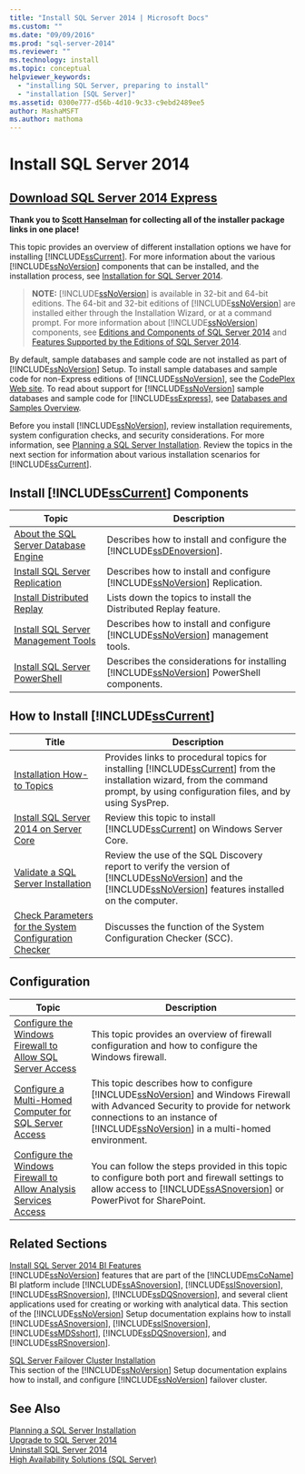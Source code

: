 ```yaml
---
title: "Install SQL Server 2014 | Microsoft Docs"
ms.custom: ""
ms.date: "09/09/2016"
ms.prod: "sql-server-2014"
ms.reviewer: ""
ms.technology: install
ms.topic: conceptual
helpviewer_keywords: 
  - "installing SQL Server, preparing to install"
  - "installation [SQL Server]"
ms.assetid: 0300e777-d56b-4d10-9c33-c9ebd2489ee5
author: MashaMSFT
ms.author: mathoma
---
```

# Install SQL Server 2014
## [Download SQL Server 2014 Express](http://www.hanselman.com/blog/DownloadSQLServerExpress.aspx)
  **Thank you to [Scott Hanselman](http://www.hanselman.com/) for collecting all of the installer package links in one place!**
  
 This topic provides an overview of different installation options we have for installing [!INCLUDE[ssCurrent](../../includes/sscurrent-md.md)]. For more information about the various [!INCLUDE[ssNoVersion](../../includes/ssnoversion-md.md)] components that can be installed, and the installation process, see [Installation for SQL Server 2014](installation-for-sql-server.md).  
> **NOTE:** [!INCLUDE[ssNoVersion](../../includes/ssnoversion-md.md)] is available in 32-bit and 64-bit editions. The 64-bit and 32-bit editions of [!INCLUDE[ssNoVersion](../../includes/ssnoversion-md.md)] are installed either through the Installation Wizard, or at a command prompt. For more information about [!INCLUDE[ssNoVersion](../../includes/ssnoversion-md.md)] components, see [Editions and Components of SQL Server 2014](../../sql-server/editions-and-components-of-sql-server-2016.md) and [Features Supported by the Editions of SQL Server 2014](../../getting-started/features-supported-by-the-editions-of-sql-server-2014.md).  
  
 By default, sample databases and sample code are not installed as part of [!INCLUDE[ssNoVersion](../../includes/ssnoversion-md.md)] Setup. To install sample databases and sample code for non-Express editions of [!INCLUDE[ssNoVersion](../../includes/ssnoversion-md.md)], see the [CodePlex Web site](https://go.microsoft.com/fwlink/?LinkId=87843). To read about support for [!INCLUDE[ssNoVersion](../../includes/ssnoversion-md.md)] sample databases and sample code for [!INCLUDE[ssExpress](../../includes/ssexpress-md.md)], see [Databases and Samples Overview](https://go.microsoft.com/fwlink/?LinkId=110391).  
  
 Before you install [!INCLUDE[ssNoVersion](../../includes/ssnoversion-md.md)], review installation requirements, system configuration checks, and security considerations. For more information, see [Planning a SQL Server Installation](../../sql-server/install/planning-a-sql-server-installation.md). Review the topics in the next section for information about various installation scenarios for [!INCLUDE[ssCurrent](../../includes/sscurrent-md.md)].  
  
  
## Install [!INCLUDE[ssCurrent](../../includes/sscurrent-md.md)] Components  
  
|Topic|Description|  
|-----------|-----------------|  
|[About the SQL Server Database Engine](../sql-server-database-engine-overview.md)|Describes how to install and configure the [!INCLUDE[ssDEnoversion](../../includes/ssdenoversion-md.md)].|  
|[Install SQL Server Replication](install-sql-server-replication.md)|Describes how to install and configure [!INCLUDE[ssNoVersion](../../includes/ssnoversion-md.md)] Replication.|  
|[Install Distributed Replay](../../tools/distributed-replay/install-distributed-replay-overview.md)|Lists down the topics to install the Distributed Replay feature.|  
|[Install SQL Server Management Tools](../../sql-server/install/install-sql-server-management-tools.md)|Describes how to install and configure [!INCLUDE[ssNoVersion](../../includes/ssnoversion-md.md)] management tools.|  
|[Install SQL Server PowerShell](install-sql-server-powershell.md)|Describes the considerations for installing [!INCLUDE[ssNoVersion](../../includes/ssnoversion-md.md)] PowerShell components.|  
  
## How to Install [!INCLUDE[ssCurrent](../../includes/sscurrent-md.md)]  
  
|Title|Description|  
|-----------|-----------------|  
|[Installation How-to Topics](../../sql-server/install/installation-how-to-topics.md)|Provides links to procedural topics for installing [!INCLUDE[ssCurrent](../../includes/sscurrent-md.md)] from the installation wizard, from the command prompt, by using configuration files, and by using SysPrep.|  
|[Install SQL Server 2014 on Server Core](install-sql-server-on-server-core.md)|Review this topic to install [!INCLUDE[ssCurrent](../../includes/sscurrent-md.md)] on Windows Server Core.|  
|[Validate a SQL Server Installation](validate-a-sql-server-installation.md)|Review the use of the SQL Discovery report to verify the version of [!INCLUDE[ssNoVersion](../../includes/ssnoversion-md.md)] and the [!INCLUDE[ssNoVersion](../../includes/ssnoversion-md.md)] features installed on the computer.|  
|[Check Parameters for the System Configuration Checker](check-parameters-for-the-system-configuration-checker.md)|Discusses the function of the System Configuration Checker (SCC).|  
  
## Configuration  
  
|Topic|Description|  
|-----------|-----------------|  
|[Configure the Windows Firewall to Allow SQL Server Access](../../sql-server/install/configure-the-windows-firewall-to-allow-sql-server-access.md)|This topic provides an overview of firewall configuration and how to configure the Windows firewall.|  
|[Configure a Multi-Homed Computer for SQL Server Access](../../sql-server/install/configure-a-multi-homed-computer-for-sql-server-access.md)|This topic describes how to configure [!INCLUDE[ssNoVersion](../../includes/ssnoversion-md.md)] and Windows Firewall with Advanced Security to provide for network connections to an instance of [!INCLUDE[ssNoVersion](../../includes/ssnoversion-md.md)] in a multi-homed environment.|  
|[Configure the Windows Firewall to Allow Analysis Services Access](https://docs.microsoft.com/analysis-services/instances/configure-the-windows-firewall-to-allow-analysis-services-access)|You can follow the steps provided in this topic to configure both port and firewall settings to allow access to [!INCLUDE[ssASnoversion](../../includes/ssasnoversion-md.md)] or PowerPivot for SharePoint.|  
  
## Related Sections  
 [Install SQL Server 2014 BI Features](../../sql-server/install/install-sql-server-business-intelligence-features.md)  
 [!INCLUDE[ssNoVersion](../../includes/ssnoversion-md.md)] features that are part of the [!INCLUDE[msCoName](../../includes/msconame-md.md)] BI platform include [!INCLUDE[ssASnoversion](../../includes/ssasnoversion-md.md)], [!INCLUDE[ssISnoversion](../../includes/ssisnoversion-md.md)], [!INCLUDE[ssRSnoversion](../../includes/ssrsnoversion-md.md)], [!INCLUDE[ssDQSnoversion](../../includes/ssdqsnoversion-md.md)], and several client applications used for creating or working with analytical data. This section of the [!INCLUDE[ssNoVersion](../../includes/ssnoversion-md.md)] Setup documentation explains how to install [!INCLUDE[ssASnoversion](../../includes/ssasnoversion-md.md)], [!INCLUDE[ssISnoversion](../../includes/ssisnoversion-md.md)], [!INCLUDE[ssMDSshort](../../includes/ssmdsshort-md.md)], [!INCLUDE[ssDQSnoversion](../../includes/ssdqsnoversion-md.md)], and [!INCLUDE[ssRSnoversion](../../includes/ssrsnoversion-md.md)].  
  
 [SQL Server Failover Cluster Installation](../../sql-server/failover-clusters/install/sql-server-failover-cluster-installation.md)  
 This section of the [!INCLUDE[ssNoVersion](../../includes/ssnoversion-md.md)] Setup documentation explains how to install, and configure [!INCLUDE[ssNoVersion](../../includes/ssnoversion-md.md)] failover cluster.  
  
## See Also  
 [Planning a SQL Server Installation](../../sql-server/install/planning-a-sql-server-installation.md)   
 [Upgrade to SQL Server 2014](upgrade-sql-server.md)   
 [Uninstall SQL Server 2014](../../sql-server/install/uninstall-sql-server.md)   
 [High Availability Solutions &#40;SQL Server&#41;](../../sql-server/failover-clusters/high-availability-solutions-sql-server.md)  
  
  
